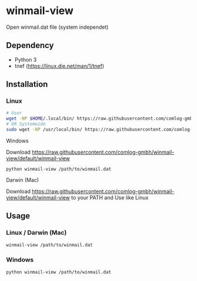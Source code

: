 # winmail-view

Open winmail.dat file (system independet)

## Dependency

* Python 3
* tnef (https://linux.die.net/man/1/tnef)

## Installation

### Linux

```bash
# User
wget -NP $HOME/.local/bin/ https://raw.githubusercontent.com/comlog-gmbh/winmail-view/default/winmail-view
# OR Systemwide
sudo wget -NP /usr/local/bin/ https://raw.githubusercontent.com/comlog-gmbh/winmail-view/default/winmail-view
```

Windows

Download https://raw.githubusercontent.com/comlog-gmbh/winmail-view/default/winmail-view

```shell
python winmail-view /path/to/winmail.dat
```

Darwin (Mac)

Download https://raw.githubusercontent.com/comlog-gmbh/winmail-view/default/winmail-view to your PATH and Use like Linux

## Usage

### Linux / Darwin (Mac)

```bash
winmail-view /path/to/winmail.dat
```

### Windows

```shell
python winmail-view /path/to/winmail.dat
```
